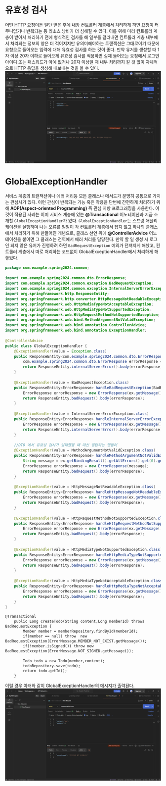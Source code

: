 # 유효성 검사
어떤 HTTP 요청이든 일단 받은 후에 내장 컨트롤러 계층에서 처리하게 하면 요청이 터무니없거나 반복되는 등 리소스 낭비가 더 심해질 수 있다. 이를 위해 미리 컨트롤러 계층이 받아서 처리하기 전에 형식적인 검사를 해 일부를 걸러내면 컨트롤러 계층 내부에서 처리되는 정보의 양은 더 적어지지만 유의미해야하는 트랜잭션은 그대로이기 때문에 요청으로 들어오는 입력에 대해 유효성 검사를 하는 것이 좋다.
만약 유저를 생성할 때 1자 이상 20자 이하로 들어오게 유효성 검사를 적용하면 실제 들어오는 요청에서 로그인 아이디 또는 패스워드가 아예 없거나 20자 이상일 때 내부 처리까지 갈 것 없이 자체적으로 HTTP 응답을 생성해 내보내는 것을 볼 수 있다.
![alt text](image.png)
# GlobalExceptionHandler
서비스 계층의 트랜잭션이나 에러 처리등 모든 클래스나 메서드가 분명히 공통으로 가지는 관심사가 있다. 이런 관심이 반복되는 기능 혹은 작용을 단번에 간편하게 처리하기 위해 **AOP(Aspect-oriented Programming)** 즉 관심 지향 프로그래밍을 사용한다. 이것이 적용된 사례는 이미 서비스 계층에 있는 **@Transactional** 어노테이션과 지금 소개할 `GlobalExceptionHandler`가 있다. `GlobalExceptionHandler`는 스프링 애플리케이션을 실행하며 나는 오류를 일일이 각 컨트롤러 계층에서 잡지 않고 하나의 클래스에서 처리하기 위해 만들어진 개념으로, 클래스 선언 위에 **@ControllerAdvice** 어노테이션을 붙이면 그 클래스는 전역에서 에러 처리를 담당한다.
만약 할 일 생성 시 로그인 되지 않은 유저가 진행하려 하면 `BadRequestException` 예외가 던져지게 해놨고, 컨트롤러 계층에서 따로 처리하는 코드없이 GlobalExceptionHandler에서 처리하게 해놓았다.
```java
package com.example.spring2024.common;

import com.example.spring2024.common.dto.ErrorResponse;
import com.example.spring2024.common.exception.BadRequestException;
import com.example.spring2024.common.exception.InternalServerErrorException;
import org.springframework.http.ResponseEntity;
import org.springframework.http.converter.HttpMessageNotReadableException;
import org.springframework.web.HttpMediaTypeNotAcceptableException;
import org.springframework.web.HttpMediaTypeNotSupportedException;
import org.springframework.web.HttpRequestMethodNotSupportedException;
import org.springframework.web.bind.MethodArgumentNotValidException;
import org.springframework.web.bind.annotation.ControllerAdvice;
import org.springframework.web.bind.annotation.ExceptionHandler;

@ControllerAdvice
public class GlobalExceptionHandler {
    @ExceptionHandler(value = Exception.class)
    public ResponseEntity<com.example.spring2024.common.dto.ErrorResponse> handleUnknownException(Exception ex) {
        com.example.spring2024.common.dto.ErrorResponse errorResponse = new ErrorResponse(ex.getMessage());
        return ResponseEntity.internalServerError().body(errorResponse);
    }

    @ExceptionHandler(value = BadRequestException.class)
    public ResponseEntity<ErrorResponse> handleBadRequestException(BadRequestException ex) {
        ErrorResponse errorResponse = new ErrorResponse(ex.getMessage());
        return ResponseEntity.badRequest().body(errorResponse);
    }

    @ExceptionHandler(value = InternalServerErrorException.class)
    public ResponseEntity<ErrorResponse> handleInternalServerErrorException(InternalServerErrorException ex) {
        ErrorResponse errorResponse = new ErrorResponse(ex.getMessage());
        return ResponseEntity.internalServerError().body(errorResponse);
    }

    //DTO 에서 유효성 검사가 실패했을 때 대신 응답하는 핸들러
    @ExceptionHandler(value = MethodArgumentNotValidException.class)
    public ResponseEntity<ErrorResponse> handleMethodArgumentNotValidException(MethodArgumentNotValidException ex) {
        String message = ex.getBindingResult().getAllErrors().get(0).getDefaultMessage();
        ErrorResponse errorResponse = new ErrorResponse(message);
        return ResponseEntity.badRequest().body(errorResponse);
    }

    @ExceptionHandler(value = HttpMessageNotReadableException.class)
    public ResponseEntity<ErrorResponse> handleHttpMessageNotReadableException(HttpMessageNotReadableException ex) {
        ErrorResponse errorResponse = new ErrorResponse(ex.getMessage());
        return ResponseEntity.badRequest().body(errorResponse);
    }

    @ExceptionHandler(value = HttpRequestMethodNotSupportedException.class)
    public ResponseEntity<ErrorResponse> handleHttpRequestMethodNotSupportedException(HttpRequestMethodNotSupportedException ex) {
        ErrorResponse errorResponse = new ErrorResponse(ex.getMessage());
        return ResponseEntity.badRequest().body(errorResponse);
    }

    @ExceptionHandler(value = HttpMediaTypeNotSupportedException.class)
    public ResponseEntity<ErrorResponse> handleHttpMediaTypeNotSupportedException(HttpMediaTypeNotSupportedException ex) {
        ErrorResponse errorResponse = new ErrorResponse(ex.getMessage());
        return ResponseEntity.badRequest().body(errorResponse);
    }

    @ExceptionHandler(value = HttpMediaTypeNotAcceptableException.class)
    public ResponseEntity<ErrorResponse> handleHttpMediaTypeNotAcceptableException(HttpMediaTypeNotAcceptableException ex) {
        ErrorResponse errorResponse = new ErrorResponse(ex.getMessage());
        return ResponseEntity.badRequest().body(errorResponse);
    }
}
```
```
@Transactional
    public Long createTodo(String content,Long memberId) throws BadRequestException {
        Member member = memberRepository.findById(memberId);
        if(member == null) throw  new BadRequestException(ErrorMessage.MEMBER_NOT_EXIST.getMessage());
        if(!member.isSigned()) throw new BadRequestException(ErrorMessage.NOT_SIGNED.getMessage());

        Todo todo = new Todo(member,content);
        todoRepository.save(todo);
        return todo.getId();
    }
```
이럴 경우 아래와 같이 GlobalExceptionHandler의 메시지가 출력된다.
![alt text](image-1.png)
